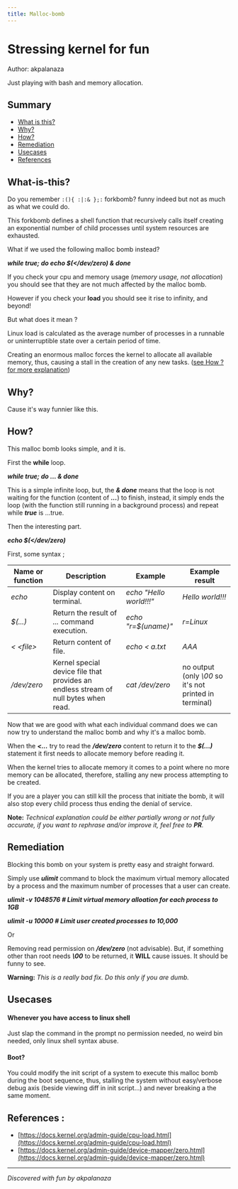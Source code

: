 ```yaml
---
title: Malloc-bomb
---
```


# Stressing kernel for fun

Author: akpalanaza

Just playing with bash and memory allocation.

## Summary

- [What is this?](#What-is-this?)
- [Why?](#Why?)
- [How?](#How?)
- [Remediation](#Remediation)
- [Usecases](#Usecases)
- [References](#References)

## What-is-this?

Do you remember `:(){ :|:& };:` forkbomb?  funny indeed but  not as much as what we could do.

This forkbomb defines a shell function that recursively calls itself creating an exponential number of child processes until system resources are exhausted.

What if we used the following malloc bomb instead?

***while true; do echo $(</dev/zero) & done***

If you check your cpu and memory usage (*memory usage, not allocation*) you should see that they are not much affected by the malloc bomb.

However if you check your **load** you should see it rise to infinity, and beyond!

But what does it mean ?

Linux load is calculated as the average number of processes in a runnable or uninterruptible state over a certain period of time.

Creating an enormous malloc forces the kernel to allocate all available memory, thus, causing a stall in the creation of any new tasks. ([see How ? for more explanation](#How))

## Why?

Cause it's way funnier like this.

## How?

This malloc bomb looks simple, and it is.

First the **while** loop.

***while true; do ... & done***

This is a simple infinite loop, but, the ***& done*** means that the loop is not waiting for the function (content of ***...***) to finish, instead, it simply ends the loop (with the function still running in a background process) and repeat while ***true*** is ...true.

Then the interesting part.

***echo $(</dev/zero)***

First, some syntax ;

|Name or function| Description| Example| Example result|
|-|-|-|-|
| *echo*| Display content on terminal.| *echo "Hello world!!!"* | *Hello world!!!*|
| *$(...)*| Return the result of *...* command execution.|*echo "r=$(uname)"*|*r=Linux*|
| *<  \<file\>*| Return content of file.| *echo < a.txt*|*AAA*|
| */dev/zero*| Kernel special device file that provides an endless stream of null bytes when read. | *cat /dev/zero*| no output (only *\00* so it's not printed in terminal) |


Now that we are good with what each individual command does we can now try to understand the malloc bomb and why it's a malloc bomb.

When the ***<...*** try to read the ***/dev/zero*** content to return it to the ***$(...)*** statement it first needs to allocate memory before reading it.

When the kernel tries to allocate memory it comes to a point where no more memory can be allocated, therefore, stalling any new process attempting to be created.

If you are a player you can still kill the process that initiate the bomb, it will also stop every child process thus ending the denial of service. 

**Note:**
*Technical explanation could be either partially wrong or not fully accurate, if you want to rephrase and/or improve it, feel free to **PR**.*

## Remediation

Blocking this bomb on your system is pretty easy and straight forward.

Simply use ***ulimit*** command to block the maximum virtual memory allocated by a process and the maximum number of processes that a user can create.

***ulimit -v 1048576 # Limit virtual memory alloation for each process to 1GB***

***ulimit -u 10000 # Limit user created processes to 10,000***

Or

Removing read permission on ***/dev/zero*** (not advisable). But, if something other than root needs ***\00*** to be returned, it **WILL** cause issues. It should be funny to see.

**Warning:**
*This is a really bad fix. Do this only if you are dumb.*

## Usecases

#### Whenever you have access to linux shell

Just slap the command in the prompt no permission needed, no weird bin needed, only linux shell syntax abuse.

#### Boot?

You could modify the init script of a system to execute this malloc bomb during the boot sequence, thus, stalling the system without easy/verbose debug axis (beside viewing diff in init script...) and never breaking a the same moment.

## References :

- [https://docs.kernel.org/admin-guide/cpu-load.html](https://docs.kernel.org/admin-guide/cpu-load.html)
- [https://docs.kernel.org/admin-guide/device-mapper/zero.html](https://docs.kernel.org/admin-guide/device-mapper/zero.html)

---
*Discovered with fun by akpalanaza*
